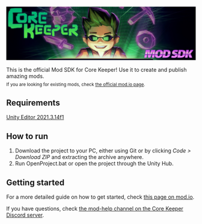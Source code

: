 ![Core Keeper Mod SDK](banner.png)

This is the official Mod SDK for Core Keeper! Use it to create and publish amazing mods.<br>
<sub>If you are looking for existing mods, check [the official mod.io page](https://mod.io/).</sub>

## Requirements
[Unity Editor 2021.3.14f1](https://unity.com/releases/editor/whats-new/2021.3.14)

## How to run

1. Download the project to your PC, either using Git or by clicking _Code > Download ZIP_ and extracting the archive anywhere.
2. Run OpenProject.bat or open the project through the Unity Hub.

## Getting started
For a more detailed guide on how to get started, check [this page on mod.io](https://mod.io/).

If you have questions, check [the mod-help channel on the Core Keeper Discord server](https://discord.com/).
